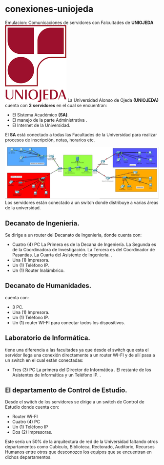 # conexiones-uniojeda
Emulacion: Comunicaciones de servidores con Falcultades de **UNIOJEDA**
![](logo_uniojeda.png)
La Universidad Alonso de Ojeda **(UNIOJEDA)** cuenta con **3** **servidores** en el cual se encuentran:
- El Sistema Académico **(SA)**.
- El manejo de la parte Administrativa .
- El Internet de la Universidad.

El **SA** está conectado a todas las Facultades de la Universidad para realizar procesos de inscripción, notas, horarios etc.

![](redes.jpeg)
Los servidores están conectado a un switch donde distribuye a varias áreas de la universidad.
## Decanato de  Ingenieria.
Se dirige a un router del Decanato de Ingeniería, donde cuenta con:
- Cuatro (4) PC
		La Primera es de la Decana de Ingeniería.
		La Segunda es de la Coordinadora de Investigación.
		La Tercera es del Coordinador de Pasantías.
		La Cuarta del Asistente de Ingeniería. .
- Una (1) Impresora.
- Un (1) Teléfono IP.
- Un (1) Router Inalámbrico.

## Decanato de Humanidades.
cuenta con:
- 3 PC.
- Una (1) Impresora.
- Un (1) Teléfono IP.
- Un (1) router WI-FI para conectar todos los dispositivos. 

## Laboratorio de Informática.
tiene una diferencia a las facultades ya que desde el switch que esta el servidor llega una conexión directamente a un router WI-FI y de allí pasa a un switch en el cual están conectadas:
- Tres (3) PC 
		La primera del Director de Informática .
		El restante de los Asistentes de Informática y un Teléfono IP. .

## El departamento de Control de Estudio.
Desde el switch de los servidores se dirige a un switch de Control de Estudio donde cuenta con:
- Router Wi-FI
- Cuatro (4) PC
- Un (1) Teléfono IP 
- Dos (2) Impresoras. 

Este sería un 50% de la arquitectura de red de la Universidad faltando otros departamentos como Cubículo, Biblioteca, Rectorado, Auditorio, Recursos Humanos entre otros que desconozco los equipos que se encuentran en dichos departamentos.
